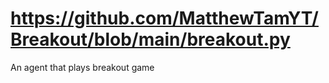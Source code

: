 # https://github.com/MatthewTamYT/Breakout/blob/main/breakout.py

An agent that plays breakout game

